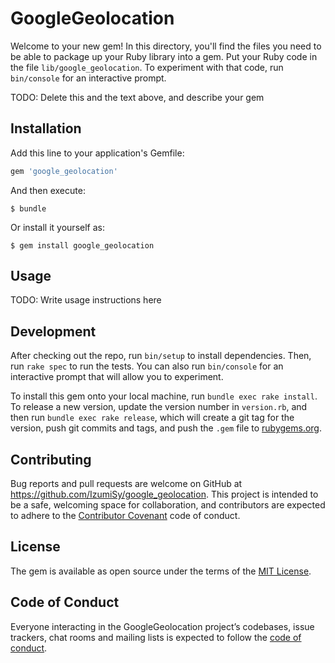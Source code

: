 # GoogleGeolocation

Welcome to your new gem! In this directory, you'll find the files you need to be able to package up your Ruby library into a gem. Put your Ruby code in the file `lib/google_geolocation`. To experiment with that code, run `bin/console` for an interactive prompt.

TODO: Delete this and the text above, and describe your gem

## Installation

Add this line to your application's Gemfile:

```ruby
gem 'google_geolocation'
```

And then execute:

    $ bundle

Or install it yourself as:

    $ gem install google_geolocation

## Usage

TODO: Write usage instructions here

## Development

After checking out the repo, run `bin/setup` to install dependencies. Then, run `rake spec` to run the tests. You can also run `bin/console` for an interactive prompt that will allow you to experiment.

To install this gem onto your local machine, run `bundle exec rake install`. To release a new version, update the version number in `version.rb`, and then run `bundle exec rake release`, which will create a git tag for the version, push git commits and tags, and push the `.gem` file to [rubygems.org](https://rubygems.org).

## Contributing

Bug reports and pull requests are welcome on GitHub at https://github.com/IzumiSy/google_geolocation. This project is intended to be a safe, welcoming space for collaboration, and contributors are expected to adhere to the [Contributor Covenant](http://contributor-covenant.org) code of conduct.

## License

The gem is available as open source under the terms of the [MIT License](https://opensource.org/licenses/MIT).

## Code of Conduct

Everyone interacting in the GoogleGeolocation project’s codebases, issue trackers, chat rooms and mailing lists is expected to follow the [code of conduct](https://github.com/IzumiSy/google_geolocation/blob/master/CODE_OF_CONDUCT.md).
